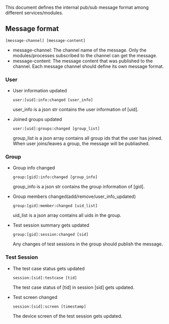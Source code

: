 This document defines the internal pub/sub message format among different services/modules.

## Message format

    [message-channel] [message-content]

-   message-channel: The channel name of the message. Only the modules/processes subscribed to the channel can get the message.
-   message-content: The message content that was published to the channel. Each message channel should define its own message format.

### User

-   User information updated

        user:[uid]:info:changed [user_info]

    user_info is a json str contains the user information of [uid].

-   Joined groups updated

        user:[uid]:groups:changed [group_list]

    group_list is a json array contains all group ids that the user has joined. When user joins/leaves a group,
    the message will be publiashed.

### Group

-   Group info changed

        group:[gid]:info:changed [group_info]

    group_info is a json str contains the group information of [gid].

-   Group members changed(add/remove/user_info_updated)

        group:[gid]:member:changed [uid_list]

    uid_list is a json array contains all uids in the group.

-   Test session summary gets updated

        group:[gid]:session:changed [sid]

    Any changes of test sessions in the group should publish the message.

### Test Session

-   The test case status gets updated

        session:[sid]:testcase [tid]

    The test case status of [tid] in session [sid] gets updated.

-   Test screen changed

        session:[sid]:screen [timestamp]

    The device screen of the test session gets updated.
